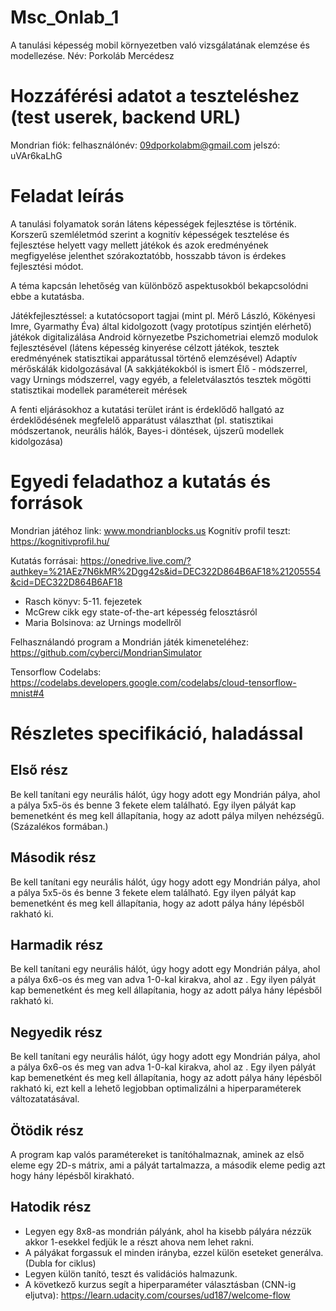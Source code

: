 # Msc_Onlab_1
A tanulási képesség mobil környezetben való vizsgálatának elemzése és modellezése.
Név: Porkoláb Mercédesz
# Hozzáférési adatot a teszteléshez (test userek, backend URL)
Mondrian fiók: felhasználónév: 09dporkolabm@gmail.com
               jelszó: uVAr6kaLhG
# Feladat leírás
A tanulási folyamatok során látens képességek fejlesztése is történik. Korszerű szemléletmód szerint a kognitív képességek tesztelése és fejlesztése helyett vagy mellett játékok és azok eredményének megfigyelése jelenthet szórakoztatóbb, hosszabb távon is érdekes fejlesztési módot.

A téma kapcsán lehetőség van különböző aspektusokból bekapcsolódni ebbe a kutatásba.

Játékfejlesztéssel: a kutatócsoport tagjai (mint pl. Mérő László, Kökényesi Imre, Gyarmathy Éva) által kidolgozott (vagy prototípus szintjén elérhető) játékok digitalizálása Android környezetbe
Pszichometriai elemző modulok fejlesztésével (látens képesség kinyerése célzott játékok, tesztek eredményének statisztikai apparátussal történő elemzésével)
Adaptív mérőskálák kidolgozásával (A sakkjátékokból is ismert Élő - módszerrel, vagy Urnings módszerrel, vagy egyéb, a feleletválasztós tesztek mögötti statisztikai modellek paramétereit mérések
 
A fenti eljárásokhoz a kutatási terület iránt is érdeklődő hallgató az érdeklődésének megfelelő apparátust választhat (pl. statisztikai módszertanok, neurális hálók, Bayes-i döntések, újszerű modellek kidolgozása)
# Egyedi feladathoz a kutatás és források
Mondrian játéhoz link: www.mondrianblocks.us
Kognitív profil teszt:  https://kognitivprofil.hu/ 

Kutatás forrásai: https://onedrive.live.com/?authkey=%21AEz7N6kMR%2Dgg42s&id=DEC322D864B6AF18%21205554&cid=DEC322D864B6AF18

* Rasch könyv: 5-11. fejezetek
* McGrew cikk egy state-of-the-art képesség felosztásról
* Maria Bolsinova: az Urnings modellről

Felhasználandó program a Mondrián játék kimeneteléhez: https://github.com/cyberci/MondrianSimulator

Tensorflow Codelabs: https://codelabs.developers.google.com/codelabs/cloud-tensorflow-mnist#4


# Részletes specifikáció, haladással
## Első rész
Be kell tanítani egy neurális hálót, úgy hogy adott egy Mondrián pálya, ahol a pálya 5x5-ös és benne 3 fekete elem található. Egy ilyen pályát kap bemenetként és meg kell állapítania, hogy az adott pálya milyen nehézségű. (Százalékos formában.)
## Második rész
Be kell tanítani egy neurális hálót, úgy hogy adott egy Mondrián pálya, ahol a pálya 5x5-ös és benne 3 fekete elem található. Egy ilyen pályát kap bemenetként és meg kell állapítania, hogy az adott pálya hány lépésből rakható ki.
## Harmadik rész
Be kell tanítani egy neurális hálót, úgy hogy adott egy Mondrián pálya, ahol a pálya 6x6-os és meg van adva 1-0-kal kirakva, ahol az . Egy ilyen pályát kap bemenetként és meg kell állapítania, hogy az adott pálya hány lépésből rakható ki.
## Negyedik rész
Be kell tanítani egy neurális hálót, úgy hogy adott egy Mondrián pálya, ahol a pálya 6x6-os és meg van adva 1-0-kal kirakva, ahol az . Egy ilyen pályát kap bemenetként és meg kell állapítania, hogy az adott pálya hány lépésből rakható ki, ezt kell a lehető legjobban optimalizálni a hiperparaméterek változatatásával.
## Ötödik rész
A program kap valós paramétereket is tanítóhalmaznak, aminek az első eleme egy 2D-s mátrix, ami a pályát tartalmazza, a második eleme pedig azt hogy hány lépésből kirakható.
## Hatodik rész
* Legyen egy 8x8-as mondrián pályánk, ahol ha kisebb pályára nézzük akkor 1-esekkel fedjük le a részt ahova nem lehet rakni.
* A pályákat forgassuk el minden irányba, ezzel külön eseteket generálva. (Dubla for ciklus)
* Legyen külön tanító, teszt és validációs halmazunk.
* A következő kurzus segít a hiperparaméter választásban (CNN-ig eljutva): https://learn.udacity.com/courses/ud187/welcome-flow

